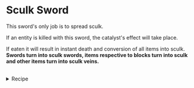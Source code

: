 # Sculk Sword
This sword's only job is to spread sculk.

If an entity is killed with this sword, the catalyst's effect will take place.

If eaten it will result in instant death and conversion of all items into sculk.
**Swords turn into sculk swords, items respective to blocks turn into sculk and other items turn into sculk veins.**
<br></br>
<details>
  <summary>Recipe</summary>
  <img src="https://github.com/TheDreamer123/When-The-Sword-Is-Sus/blob/1.19/documentation/images/sculk_sword.png?raw=true" alt="Sculk Sword" align="center">
</details>
